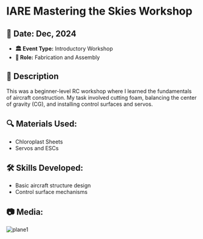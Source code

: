 # IARE Mastering the Skies Workshop

## 📅 Date: Dec, 2024
- **🏛️ Event Type:** Introductory Workshop
- **🔧 Role:** Fabrication and Assembly

## 📄 Description
This was a beginner-level RC workshop where I learned the fundamentals of aircraft construction. My task involved cutting foam, balancing the center of gravity (CG), and installing control surfaces and servos.

## 🔍 Materials Used:
- Chloroplast Sheets
- Servos and ESCs

## 🛠️ Skills Developed:
- Basic aircraft structure design
- Control surface mechanisms

## 📷 Media:
![plane1](./Photos/plane1.jpg)

